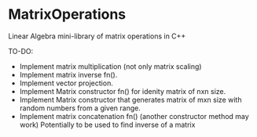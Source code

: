 # MatrixOperations
Linear Algebra mini-library of matrix operations in C++


TO-DO:
-	Implement matrix multiplication (not only matrix scaling)
-	Implement matrix inverse fn().
-	Implement vector projection.
-	Implement Matrix constructor fn() for idenity matrix of nxn size.
-	Implement Matrix constructor that generates matrix of mxn size with random numbers from a given range.
-	Implement matrix concatenation fn() (another constructor method may work) Potentially to be used to find inverse of a matrix 

